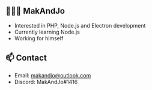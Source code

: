 ## 👱🏼‍♂️ MakAndJo
- Interested in PHP, Node.js and Electron development
- Currently learning Node.js
- Working for himself
## 📫  Contact
- Email: makandjo@outlook.com
- Discord: MakAndJo#1416

<!---
MakAndJo/MakAndJo is a ✨ special ✨ repository because its `README.md` (this file) appears on your GitHub profile.
You can click the Preview link to take a look at your changes.
--->
